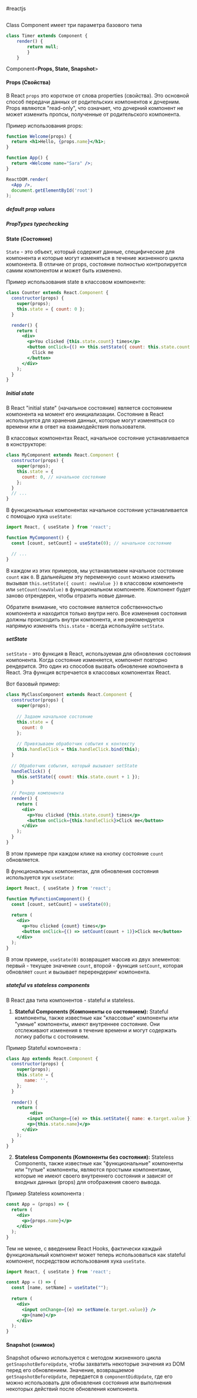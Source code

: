 #reactjs
```table-of-contents
```
Class Component имеет три параметра базового типа
```typescript
class Timer extends Component { 
	render() { 
		return null; 
		} 
	}
```

Component<**Props, State, Snapshot**>

#### Props (Свойства) 
В React `props` это короткое от слова properties (свойства). Это основной способ передачи данных от родительских компонентов к дочерним. Props являются "read-only", что означает, что дочерний компонент не может изменить пропсы, полученные от родительского компонента.

Пример использования props:

```jsx
function Welcome(props) {
  return <h1>Hello, {props.name}</h1>;
}

function App() {
  return <Welcome name="Sara" />;
}

ReactDOM.render(
  <App />,
  document.getElementById('root')
);
```
##### default prop values
##### PropTypes typechecking
#### State (Состояние)
`State` - это объект, который содержит данные, специфические для компонента и которые могут изменяться в течение жизненного цикла компонента. В отличие от props, состояние полностью контролируется самим компонентом и может быть изменено.

Пример использования state в классовом компоненте:

```jsx
class Counter extends React.Component {
  constructor(props) {
    super(props);
    this.state = { count: 0 };
  }

  render() {
    return (
      <div>
        <p>You clicked {this.state.count} times</p>
        <button onClick={() => this.setState({ count: this.state.count + 1 })}>
          Click me
        </button>
      </div>
    );
  }
}
```

##### Initial state
В React "initial state" (начальное состояние) является состоянием компонента на момент его инициализации. Состояние в React используется для хранения данных, которые могут изменяться со времени или в ответ на взаимодействия пользователя.

В классовых компонентах React, начальное состояние устанавливается в конструкторе:

```jsx
class MyComponent extends React.Component {
  constructor(props) {
    super(props);
    this.state = {
      count: 0, // начальное состояние
    };
  }
  // ...
}
```

В функциональных компонентах начальное состояние устанавливается с помощью хука `useState`:

```jsx
import React, { useState } from 'react';

function MyComponent() {
  const [count, setCount] = useState(0); // начальное состояние

  // ...
}
```

В каждом из этих примеров, мы устанавливаем начальное состояние `count` как `0`. В дальнейшем эту переменную `count` можно изменить вызывая `this.setState({ count: newValue })` в классовом компоненте или `setCount(newValue)` в функциональном компоненте. Компонент будет заново отрендерен, чтобы отразить новые данные.

Обратите внимание, что состояние является собственностью компонента и находится только внутри него. Все изменения состояния должны происходить внутри компонента, и не рекомендуется напрямую изменять `this.state` - всегда используйте `setState`.
##### setState
`setState` - это функция в React, используемая для обновления состояния компонента. Когда состояние изменяется, компонент повторно рендерится. Это один из способов вызвать обновление компонента в React. Эта функция встречается в классовых компонентах React.

Вот базовый пример:

```jsx
class MyClassComponent extends React.Component {
  constructor(props) {
    super(props);
    
    // Задаем начальное состояние
    this.state = {
      count: 0
    };
    
    // Привязываем обработчик события к контексту
    this.handleClick = this.handleClick.bind(this);
  }
  
  // Обработчик события, который вызывает setState
  handleClick() {
    this.setState({ count: this.state.count + 1 });
  }
  
  // Рендер компонента
  render() {
    return (
      <div>
        <p>You clicked {this.state.count} times</p>
        <button onClick={this.handleClick}>Click me</button>
      </div>
    );
  }
}
```

В этом примере при каждом клике на кнопку состояние `count` обновляется.

В функциональных компонентах, для обновления состояния используется хук `useState`:

```jsx
import React, { useState } from 'react';

function MyFunctionComponent() {
  const [count, setCount] = useState(0);
  
  return (
    <div>
      <p>You clicked {count} times</p>
      <button onClick={() => setCount(count + 1)}>Click me</button>
    </div>
  );
}
```

В этом примере, `useState(0)` возвращает массив из двух элементов: первый - текущее значение `count`, второй - функция `setCount`, которая обновляет `count` и вызывает перерендеринг компонента.
##### stateful vs stateless components

В React два типа компонентов - stateful и stateless. 

1. **Stateful Components (Компоненты со состоянием):**
Stateful компоненты, также известные как "классовые" компоненты или "умные" компоненты, имеют внутреннее состояние. Они отслеживают изменения в течение времени и могут содержать логику работы с состоянием. 

Пример Stateful компонента : 

```jsx
class App extends React.Component {
  constructor(props) {
    super(props);
    this.state = {
       name: '',
    };
  }
  
  render() {
    return (
         <div>
        <input onChange={(e) => this.setState({ name: e.target.value })} />
        <p>{this.state.name}</p>
      </div>
    );
  }
}
```

2. **Stateless Components (Компоненты без состояния):**
Stateless Components, также известные как "функциональные" компоненты или "тупые" компоненты, являются простыми компонентами, которые не имеют своего внутреннего состояния и зависят от входных данных (props) для отображения своего вывода.

Пример Stateless компонента : 

```jsx
const App = (props) => {
  return (
    <div>
      <p>{props.name}</p>
    </div>
  );
}
```

Тем не менее, с введением React Hooks, фактически каждый функциональный компонент может теперь использоваться как stateful компонент, посредством использования хука `useState`.

```jsx
import React, { useState } from 'react';

const App = () => {
  const [name, setName] = useState("");
  
  return (
    <div>
      <input onChange={(e) => setName(e.target.value)} />
      <p>{name}</p>
    </div>
  );
}
```
#### Snapshot (снимок)
Snapshot обычно используется с методом жизненного цикла `getSnapshotBeforeUpdate`, чтобы захватить некоторые значения из DOM перед его обновлением. Значение, возвращаемое `getSnapshotBeforeUpdate`, передается в `componentDidUpdate`, где его можно использовать для обновления состояния или выполнения некоторых действий после обновления компонента.
